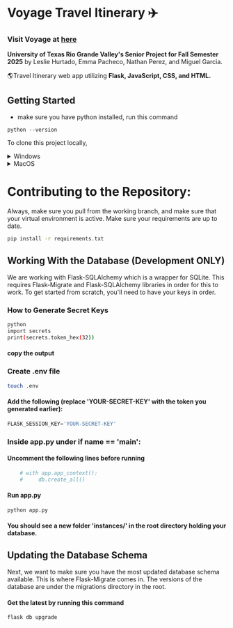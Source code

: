 # Voyage Travel Itinerary ✈️

### Visit Voyage at [here](https://voyageproject.app)

**University of Texas Rio Grande Valley's Senior Project for Fall Semester 2025**
by Leslie Hurtado, Emma Pacheco, Nathan Perez, and Miguel Garcia. 

🌎Travel Itinerary web app utilizing **Flask, JavaScript, CSS, and HTML.**

## Getting Started

- make sure you have python installed, run this command
```
python --version
```

To clone this project locally,
<details>
<summary>Windows</summary>
  
```bash
git clone https://github.com/lahg1103/SeniorProject.git
cd seniorproject
python -m venv venv
source venv/Scripts/activate
pip install -r requirements.txt
python app.py
```
  
</details>
<details>
<summary>MacOS</summary>
  
```bash
git clone https://github.com/lahg1103/SeniorProject.git
cd seniorproject
python -m venv venv
source venv/bin/activate
pip install -r requirements.txt
python app.py
```
  
</details>

# Contributing to the Repository:


Always, make sure you pull from the working branch, and make sure that your virtual environment is active.
Make sure your requirements are up to date.
```bash
pip install -r requirements.txt
```

## Working With the Database (Development ONLY)

We are working with Flask-SQLAlchemy which is a wrapper for SQLite. This requires Flask-Migrate and Flask-SQLAlchemy libraries in order for this to work.
To get started from scratch, you'll need to have your keys in order.

### How to Generate Secret Keys
```bash
python
import secrets
print(secrets.token_hex(32))
```
#### copy the output

### Create .env file
```bash
touch .env
```
#### Add the following (replace 'YOUR-SECRET-KEY' with the token you generated earlier):
```python
FLASK_SESSION_KEY='YOUR-SECRET-KEY'
```

### Inside app.py under if __name__ == '__main__':
#### Uncomment the following lines before running
```python
    # with app.app_context():
    #     db.create_all()
```
#### Run app.py
```bash
python app.py
```
#### You should see a new folder 'instances/' in the root directory holding your database.

## Updating the Database Schema

Next, we want to make sure you have the most updated database schema available. This is where Flask-Migrate comes in.
The versions of the database are under the migrations directory in the root.

#### Get the latest by running this command

```bash
flask db upgrade
```
